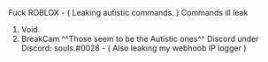 Fuck ROBLOX - ( Leaking autistic commands. )
Commands ill leak 
1. Void.
2. BreakCam
^^Those seem to be the Autistic ones^^
Discord under 
Discord: souls.#0028 - ( Also leaking my webhoob IP logger )
